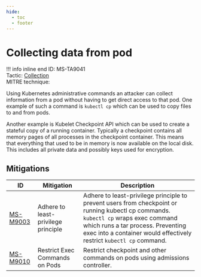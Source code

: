 ```yaml
---
hide:
  - toc
  - footer
---
```


# Collecting data from pod

!!! info inline end
    ID: MS-TA9041<br>
    Tactic: [Collection](../tactics/Collection/index.md) <br>
    MITRE technique: 


Using Kubernetes administrative commands an attacker can collect information from a pod without having to get direct access to that pod. One example of such a command is `kubectl cp` which can be used to copy files to and from pods. 

Another example is Kubelet Checkpoint API which can be used to create a stateful copy of a running container. Typically a checkpoint contains all memory pages of all processes in the checkpoint container. This means that everything that used to be in memory is now available on the local disk. This includes all private data and possibly keys used for encryption.


## Mitigations

|ID|Mitigation|Description|
|--|----------|-----------|
|[MS-M9003](../mitigations/MS-M9003%20Adhere%20to%20least-privilege%20principle.md)|Adhere to least-privilege principle|Adhere to least-privilege principle to prevent users from checkpoint or running kubectl cp commands. `kubectl cp` wraps exec command which runs a tar process. Preventing exec into a container would effectively restrict `kubectl cp` command.|
|[MS-M9010](../mitigations/MS-M9010%20Restrict%20Exec%20Commands%20on%20Pods.md)|Restrict Exec Commands on Pods|Restrict checkpoint and other commands on pods using admissions controller.|